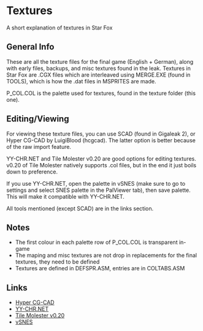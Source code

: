# Textures
A short explanation of textures in Star Fox

## General Info
These are all the texture files for the final game (English + German), along with early files, backups, and misc textures found in the leak.
Textures in Star Fox are .CGX files which are interleaved using MERGE.EXE (found in TOOLS), which is how the .dat files in MSPRITES are made.

P_COL.COL is the palette used for textures, found in the texture folder (this one).

## Editing/Viewing
For viewing these texture files, you can use SCAD (found in Gigaleak 2), or Hyper CG-CAD by LuigiBlood (hcgcad).
The latter option is better because of the raw import feature.

YY-CHR.NET and Tile Molester v0.20 are good options for editing textures.
v0.20 of Tile Molester natively supports .col files, but in the end it just boils down to preference.

If you use YY-CHR.NET, open the palette in vSNES (make sure to go to settings and select SNES palette in the PalViewer tab), then save palette.
This will make it compatible with YY-CHR.NET.

All tools mentioned (except SCAD) are in the links section.

## Notes
- The first colour in each palette row of P_COL.COL is transparent in-game
- The maping and misc textures are not drop in replacements for the final textures, they need to be defined
- Textures are defined in DEFSPR.ASM, entries are in COLTABS.ASM

## Links
- [Hyper CG-CAD](https://github.com/LuigiBlood/hcgcad)
- [YY-CHR.NET](https://www.smwcentral.net/?p=section&a=details&id=27208)
- [Tile Molester v0.20](https://www.romhacking.net/utilities/1583/)
- [vSNES](https://www.romhacking.net/utilities/274/)
